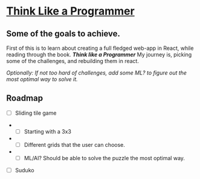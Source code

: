 # [Think Like a Programmer](tlap.magnusjensen.dk)

## Some of the goals to achieve.

First of this is to learn about creating a full fledged web-app in React, while reading through the book. **_Think like a Programmer_**
My journey is, picking some of the challenges, and rebuilding them in react.

_Optionally: If not too hard of challenges, add some ML? to figure out the most optimal way to solve it._

## Roadmap

- [ ] Sliding tile game
- - [ ] Starting with a 3x3
- - [ ] Different grids that the user can choose.
- - [ ] ML/AI? Should be able to solve the puzzle the most optimal way.

- [ ] Suduko
